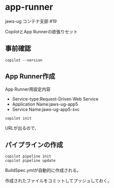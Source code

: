 # app-runner

jaws-ug コンテナ支部 #19

CopilotとApp Runnerの欲張りセット

## 事前確認

```
copilot --version
```

## App Runner作成

App Runner用設定内容

- Service-type:Request-Driven Web Service
- Application Name:jaws-ug-app5
- Service Name:jaws-ug-app5-svc

```
copilot init
```

URLが出るので、

## パイプラインの作成

```
copilot pipeline init
copilot pipeline update
```

BuildSpec.ymlが自動的に作成される。

作成されたファイルをコミットしてプッシュしておく。




